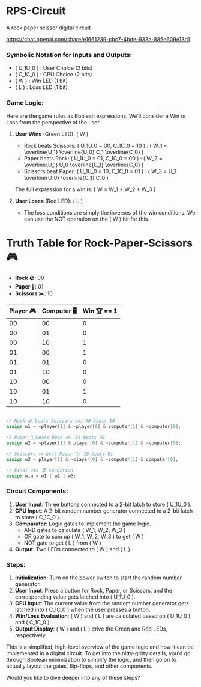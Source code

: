 # RPS-Circuit
A rock paper scissor digital circuit


https://chat.openai.com/share/e1661239-cbc7-4bde-933a-885e609e13d1

### Symbolic Notation for Inputs and Outputs:

- \( U_1U_0 \) : User Choice (2 bits)
- \( C_1C_0 \) : CPU Choice (2 bits)
- \( W \) : Win LED (1 bit)
- \( L \) : Loss LED (1 bit)

### Game Logic:

Here are the game rules as Boolean expressions. We'll consider a Win or Loss from the perspective of the user.

1. **User Wins** (Green LED): \( W \)
    - Rock beats Scissors: \( U_1U_0 = 00, C_1C_0 = 10 \) : \( W_1 = \overline{U_1} \overline{U_0} C_1 \overline{C_0} \)
    - Paper beats Rock: \( U_1U_0 = 01, C_1C_0 = 00 \) : \( W_2 = \overline{U_1} U_0 \overline{C_1} \overline{C_0} \)
    - Scissors beat Paper: \( U_1U_0 = 10, C_1C_0 = 01 \) : \( W_3 = U_1 \overline{U_0} \overline{C_1} C_0 \)

    The full expression for a win is:
    \[ W = W_1 + W_2 + W_3 \]

2. **User Loses** (Red LED): \( L \)
    - The loss conditions are simply the inverses of the win conditions. We can use the NOT operation on the \( W \) bit for this.

# Truth Table for Rock-Paper-Scissors 🎮
- **Rock 🪨**: 00
- **Paper 📄**: 01
- **Scissors ✂️**: 10

| Player 🎮 | Computer 🖥️| Win 🏆 == 1|
|-----------|-------------|-----|
|    00     |     00      | 0   |
|    00     |     01      | 0   |
|    00     |     10      | 1   |
|    01     |     00      | 1   |
|    01     |     01      | 0   |
|    01     |     10      | 0   |
|    10     |     00      | 0   |
|    10     |     01      | 1   |
|    10     |     10      | 0   |


```Verilog

// Rock 🪨 beats Scissors ✂️: 00 beats 10
assign w1 = ~player[1] & ~player[0] & computer[1] & ~computer[0];

// Paper 📄 beats Rock 🪨: 01 beats 00
assign w2 = ~player[1] & player[0] & ~computer[1] & ~computer[0];

// Scissors ✂️ beat Paper 📄: 10 beats 01
assign w3 = player[1] & ~player[0] & ~computer[1] & computer[0];

// Final win 🏆 condition
assign win = w1 | w2 | w3;

```

### Circuit Components:

1. **User Input**: Three buttons connected to a 2-bit latch to store \( U_1U_0 \).
2. **CPU Input**: A 2-bit random number generator connected to a 2-bit latch to store \( C_1C_0 \).
3. **Comparator**: Logic gates to implement the game logic. 
    - AND gates to calculate \( W_1, W_2, W_3 \)
    - OR gate to sum up \( W_1, W_2, W_3 \) to get \( W \)
    - NOT gate to get \( L \) from \( W \)
4. **Output**: Two LEDs connected to \( W \) and \( L \).

### Steps:

1. **Initialization**: Turn on the power switch to start the random number generator.
2. **User Input**: Press a button for Rock, Paper, or Scissors, and the corresponding value gets latched into \( U_1U_0 \).
3. **CPU Input**: The current value from the random number generator gets latched into \( C_1C_0 \) when the user presses a button.
4. **Win/Loss Evaluation**: \( W \) and \( L \) are calculated based on \( U_1U_0 \) and \( C_1C_0 \).
5. **Output Display**: \( W \) and \( L \) drive the Green and Red LEDs, respectively.

This is a simplified, high-level overview of the game logic and how it can be implemented in a digital circuit. To get into the nitty-gritty details, you'd go through Boolean minimization to simplify the logic, and then go on to actually layout the gates, flip-flops, and other components.

Would you like to dive deeper into any of these steps?